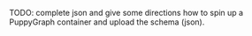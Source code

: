TODO: complete json and give some directions how to spin up a PuppyGraph container and upload the schema (json).
